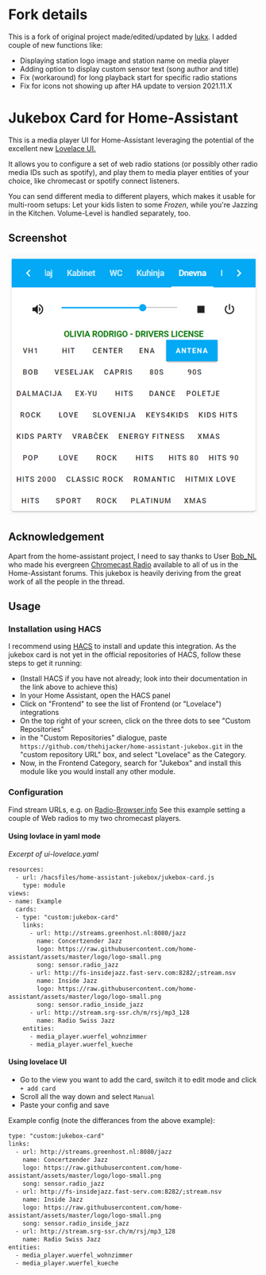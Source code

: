 # Fork details

This is a fork of original project made/edited/updated by [lukx](https://github.com/lukx/home-assistant-jukebox). I added couple of new functions like:

* Displaying station logo image and station name on media player
* Adding option to display custom sensor text (song author and title)
* Fix (workaround) for long playback start for specific radio stations
* Fix for icons not showing up after HA update to version 2021.11.X

# Jukebox Card for Home-Assistant

This is a media player UI for Home-Assistant leveraging the potential of the excellent new
[Lovelace UI.](https://www.home-assistant.io/lovelace/)

It allows you to configure a set of web radio stations (or possibly other radio media IDs such as spotify), and
play them to media player entities of your choice, like chromecast or spotify connect listeners.

You can send different media to different players, which makes it usable for multi-room setups: Let your kids listen
to some *Frozen*, while you're Jazzing in the Kitchen. Volume-Level is handled separately, too.

## Screenshot
![alt text](https://github.com/thehijacker/home-assistant-jukebox/blob/master/screenshot.png?raw=true "See the jukebox in action")

## Acknowledgement
Apart from the home-assistant project, I need to say thanks to User [Bob_NL](https://community.home-assistant.io/u/Bob_NL)
who made his evergreen [Chromecast Radio](https://community.home-assistant.io/t/chromecast-radio-with-station-and-player-selection/12732)
available to all of us in the Home-Assistant forums. This jukebox is heavily deriving from the great work of all the
people in the thread.

## Usage
### Installation using HACS
I recommend using [HACS](https://hacs.xyz/) to install and update this integration. As the jukebox card is not yet in the official repositories of HACS, follow these steps to get it running:

* (Install HACS if you have not already; look into their documentation in the link above to achieve this)
* In your Home Assistant, open the HACS panel
* Click on "Frontend" to see the list of Frontend (or "Lovelace") integrations
* On the top right of your screen, click on the three dots to see "Custom Repositories"
* in the "Custom Repositories" dialogue, paste `https://github.com/thehijacker/home-assistant-jukebox.git` in the "custom repository URL" box, and select "Lovelace" as the Category.
* Now, in the Frontend Category, search for "Jukebox" and install this module like you would install any other module.


### Configuration
Find stream URLs, e.g. on [Radio-Browser.info](http://www.radio-browser.info/gui/#/)
See this example setting a couple of Web radios to my two chromecast players.

#### Using lovlace in yaml mode

*Excerpt of ui-lovelace.yaml*
```
resources:
  - url: /hacsfiles/home-assistant-jukebox/jukebox-card.js
    type: module
views:
- name: Example
  cards:
  - type: "custom:jukebox-card"
    links:
      - url: http://streams.greenhost.nl:8080/jazz
        name: Concertzender Jazz
        logo: https://raw.githubusercontent.com/home-assistant/assets/master/logo/logo-small.png
        song: sensor.radio_jazz
      - url: http://fs-insidejazz.fast-serv.com:8282/;stream.nsv
        name: Inside Jazz
        logo: https://raw.githubusercontent.com/home-assistant/assets/master/logo/logo-small.png
        song: sensor.radio_inside_jazz
      - url: http://stream.srg-ssr.ch/m/rsj/mp3_128
        name: Radio Swiss Jazz
    entities:
      - media_player.wuerfel_wohnzimmer
      - media_player.wuerfel_kueche
```

#### Using lovelace UI
* Go to the view you want to add the card, switch it to edit mode and click `+ add card`
* Scroll all the way down and select `Manual`
* Paste your config and save

Example config (note the differances from the above example):
```
type: "custom:jukebox-card"
links:
  - url: http://streams.greenhost.nl:8080/jazz
	name: Concertzender Jazz
	logo: https://raw.githubusercontent.com/home-assistant/assets/master/logo/logo-small.png
	song: sensor.radio_jazz
  - url: http://fs-insidejazz.fast-serv.com:8282/;stream.nsv
	name: Inside Jazz
	logo: https://raw.githubusercontent.com/home-assistant/assets/master/logo/logo-small.png
	song: sensor.radio_inside_jazz
  - url: http://stream.srg-ssr.ch/m/rsj/mp3_128
	name: Radio Swiss Jazz
entities:
  - media_player.wuerfel_wohnzimmer
  - media_player.wuerfel_kueche
```
